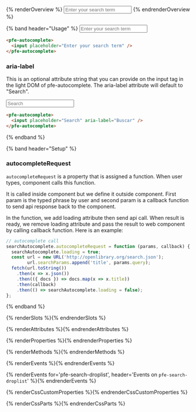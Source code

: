 {% renderOverview %}
  <pfe-autocomplete id="static" debounce="300">
    <input placeholder="Enter your search term"/>
  </pfe-autocomplete>
{% endrenderOverview %}

{% band header="Usage" %}
  <pfe-autocomplete>
    <input placeholder="Enter your search term" />
  </pfe-autocomplete>

  ```html
  <pfe-autocomplete>
    <input placeholder="Enter your search term" />
  </pfe-autocomplete>
  ```

  ### aria-label
  This is an optional attribute string that you can provide on the input tag in the light DOM of pfe-autocomplete. The aria-label attribute will default to "Search".

  <pfe-autocomplete>
    <input placeholder="Search" aria-label="Buscar" />
  </pfe-autocomplete>

  ```html
  <pfe-autocomplete>
    <input placeholder="Search" aria-label="Buscar" />
  </pfe-autocomplete>
  ```
{% endband %}

{% band header="Setup" %}
  ### autocompleteRequest
  `autocompleteRequest` is a property that is assigned a function. When user types, component calls this function.

  It is called inside component but we define it outside component. First param is the typed phrase by user and second param is a callback function to send api response back to the component.

  In the function, we add loading attribute then send api call.  When result is ready, we remove loading attribute and  pass the result to web component by calling callback function. Here is an example:

  ```javascript
  // autocomplete call
  searchAutocomplete.autocompleteRequest = function (params, callback) {
    searchAutocomplete.loading = true;
    const url = new URL('http://openlibrary.org/search.json');
          url.searchParams.append('title', params.query);
    fetch(url.toString())
      .then(x => x.json())
      .then(({ docs }) => docs.map(x => x.title))
      .then(callback)
      .then(() => searchAutocomplete.loading = false);
  };
  ```
{% endband %}

{% renderSlots %}{% endrenderSlots %}

{% renderAttributes %}{% endrenderAttributes %}

{% renderProperties %}{% endrenderProperties %}

{% renderMethods %}{% endrenderMethods %}

{% renderEvents %}{% endrenderEvents %}

{% renderEvents for='pfe-search-droplist', header='Events on `pfe-search-droplist`' %}{% endrenderEvents %}

{% renderCssCustomProperties %}{% endrenderCssCustomProperties %}

{% renderCssParts %}{% endrenderCssParts %}

<script>
  const staticAutocomplete = document.querySelector("#static");
  const items = [
    "Item 1",
    "Item 2",
    "United States",
    "Chicago Cubs",
    "Red Hat",
    "Purple",
    "Curious George",
    "United Kingdom",
    "Elephant",
    "Baseball",
    "Bingo",
    "Book",
    "Android",
    "iOS",
    "Linux",
    "Red Hat Enterprise Linux"
  ];
  staticAutocomplete.autocompleteRequest = function(params, callback) {
    const regx = new RegExp("\^" + params.query, "i");
    callback(items.filter(function (item) {
      return regx.test(item);
    }));
  };
</script>
